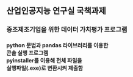 <h2>산업인공지능 연구실 국책과제</h2>
<h3>
중조제조기업을 위한 데이터 가치평가 프로그램<br>
</h3>
<h4>
python 문법과 pandas 라이브러리를 이용한<br>
콘솔 실행 프로그램<br>
pyinstaller를 이용해 전체 파일을<br>
실행파일(.exe)로 변환시켜 제출함
</h4>
